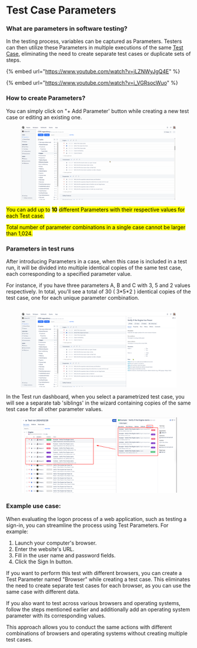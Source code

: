 # Test Case Parameters

### What are parameters in software testing?

In the testing process, variables can be captured as Parameters. Testers can then utilize these Parameters in multiple executions of the same [Test Case](https://docs.qase.io/general/get-started-with-the-qase-platform/create-a-test-run), eliminating the need to create separate test cases or duplicate sets of steps.

{% embed url="https://www.youtube.com/watch?v=jLZNWyJgQ4E" %}

{% embed url="https://www.youtube.com/watch?v=i_VGRsocWuo" %}



### How to create Parameters? <a href="#h_feaec674fe" id="h_feaec674fe"></a>

You can simply click on "+ Add Parameter' button while creating a new test case or editing an existing one.

<figure><img src="../../../.gitbook/assets/parameters.gif" alt=""><figcaption></figcaption></figure>

<mark style="background-color:yellow;">You can add up to</mark> <mark style="background-color:yellow;"></mark><mark style="background-color:yellow;">**10**</mark> <mark style="background-color:yellow;"></mark><mark style="background-color:yellow;">different Parameters with their respective values for each Test case.</mark>

<mark style="background-color:yellow;">Total number of parameter combinations in a single case cannot be larger than 1,024.</mark>

### Parameters in test runs <a href="#h_7289c0011c" id="h_7289c0011c"></a>

After introducing Parameters in a case, when this case is included in a test run, it will be divided into multiple identical copies of the same test case, each corresponding to a specified parameter value.

For instance, if you have three parameters A, B and C with 3, 5 and 2 values respectively. In total, you'll see a total of 30 ( 3\*5\*2 ) identical copies of the test case, one for each unique parameter combination.\
​

<figure><img src="../../../.gitbook/assets/chrome_gwjEvp9EnQ.gif" alt=""><figcaption></figcaption></figure>

In the Test run dashboard, when you select a parametrized test case, you will see a separate tab 'siblings' in the wizard containing copies of the same test case for all other parameter values.

<figure><img src="../../../.gitbook/assets/siblings.png" alt=""><figcaption></figcaption></figure>

### Example use case: <a href="#h_346222a8b8" id="h_346222a8b8"></a>

When evaluating the logon process of a web application, such as testing a sign-in, you can streamline the process using Test Parameters. For example:

1. Launch your computer's browser.
2. Enter the website's URL.
3. Fill in the user name and password fields.
4. Click the Sign In button.

If you want to perform this test with different browsers, you can create a Test Parameter named "Browser" while creating a test case. This eliminates the need to create separate test cases for each browser, as you can use the same case with different data.

If you also want to test across various browsers and operating systems, follow the steps mentioned earlier and additionally add an operating system parameter with its corresponding values.

This approach allows you to conduct the same actions with different combinations of browsers and operating systems without creating multiple test cases.
